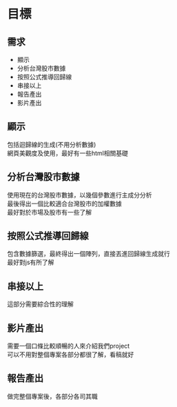 # 目標

## 需求

- 顯示
- 分析台灣股市數據
- 按照公式推導回歸線
- 串接以上
- 報告產出
- 影片產出

## 顯示

包括迴歸線的生成(不用分析數據)  
網頁美觀度及使用，最好有一些html相關基礎

## 分析台灣股市數據

使用現在的台灣股市數據，以幾個參數進行主成分分析  
最後得出一個比較適合台灣股市的加權數據  
最好對於市場及股市有一些了解

## 按照公式推導回歸線

包含數據篩選，最終得出一個陣列，直接丟進回歸線生成就行  
最好對js有所了解

## 串接以上

這部分需要綜合性的理解

## 影片產出

需要一個口條比較順暢的人來介紹我們project  
可以不用對整個專案各部分都很了解，看稿就好

## 報告產出

做完整個專案後，各部分各司其職
